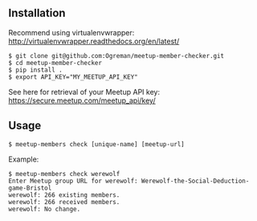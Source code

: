Installation
------------

Recommend using virtualenvwrapper: http://virtualenvwrapper.readthedocs.org/en/latest/

    $ git clone git@github.com:Ogreman/meetup-member-checker.git
    $ cd meetup-member-checker
    $ pip install .
    $ export API_KEY="MY_MEETUP_API_KEY"

See here for retrieval of your Meetup API key: https://secure.meetup.com/meetup_api/key/

Usage
-----

    $ meetup-members check [unique-name] [meetup-url]
    
  Example:
  
    $ meetup-members check werewolf
    Enter Meetup group URL for werewolf: Werewolf-the-Social-Deduction-game-Bristol
    werewolf: 266 existing members.
    werewolf: 266 received members.
    werewolf: No change.

